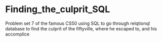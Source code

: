 # Finding_the_culprit_SQL
Problem set 7 of the famous CS50 using SQL to go through relqtionql database to find the culprit of the fiftyville, where he escaped to, and his accomplice 
